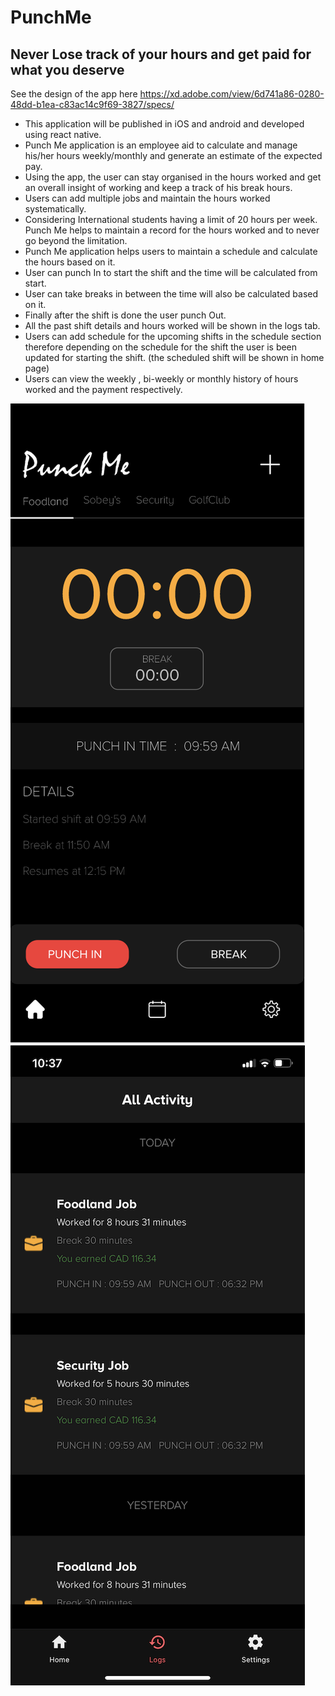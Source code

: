 # PunchMe

## Never Lose track of your hours and get paid for what you deserve

See the design of the app here
https://xd.adobe.com/view/6d741a86-0280-48dd-b1ea-c83ac14c9f69-3827/specs/

- This application will be published in iOS and android and developed using react native.
- Punch Me application is an employee aid to calculate and manage his/her hours weekly/monthly and generate an estimate of the expected pay.
- Using the app, the user can stay organised in the hours worked and get an overall insight of working and keep a track of his break hours.
- Users can add multiple jobs and maintain the hours worked systematically.
- Considering International students having a limit of 20 hours per week. Punch Me helps to maintain a record for the hours worked and to never go beyond the limitation.
- Punch Me application helps users to maintain a schedule and calculate the hours based on it.
- User can punch In to start the shift and the time will be calculated from start.
- User can take breaks in between the time will also be calculated based on it.
- Finally after the shift is done the user punch Out.
- All the past shift details and hours worked will be shown in the logs tab.
- Users can add schedule for the upcoming shifts in the schedule section therefore depending on the schedule for the shift the user is been updated for starting the shift. (the scheduled shift will be shown in home page)
- Users can view the weekly , bi-weekly or monthly history of hours worked and the payment respectively.

![punchme](PunchMe.png)
![activity](Activity.PNG)
